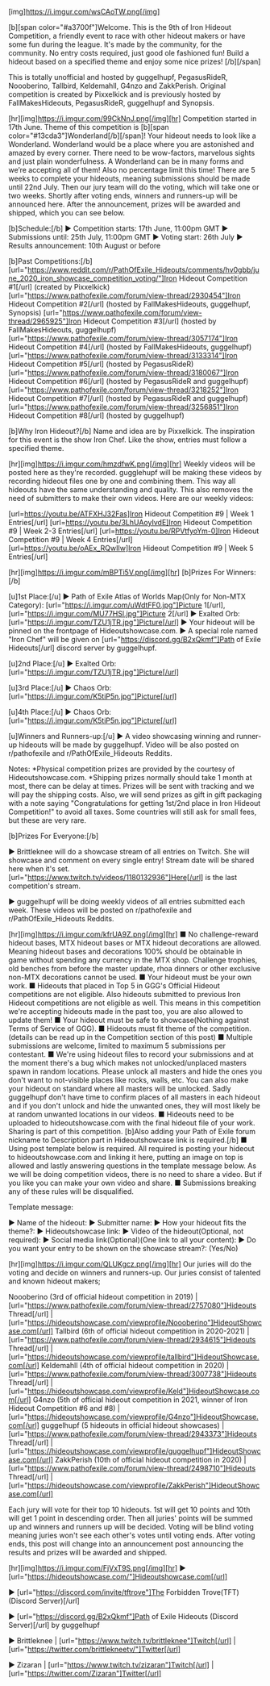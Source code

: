 [img]https://i.imgur.com/wsCAoTW.png[/img]

[b][span color="#a3700f"]Welcome. This is the 9th of Iron Hideout Competition, a friendly event to race with other hideout makers or have some fun during the league. It's made by the community, for the community. No entry costs required, just good ole fashioned fun! Build a hideout based on a specified theme and enjoy some nice prizes!
[/b][/span]

This is totally unofficial and hosted by guggelhupf, PegasusRideR, Noooberino, Tallbird, Keldemahll, G4nzo and ZakkPerish. Original competition is created by Pixxelkick and is previously hosted by FallMakesHideouts, PegasusRideR, guggelhupf and Synopsis.



[hr][img]https://i.imgur.com/99CkNnJ.png[/img][hr]
Competition started in 17th June. Theme of this competition is [b][span color="#13cda3"]Wonderland[/b][/span]! Your hideout needs to look like a Wonderland. Wonderland would be a place where you are astonished and amazed by every corner. There need to be wow-factors, marvelous sights and just plain wonderfulness. A Wonderland can be in many forms and we’re accepting all of them! Also no percentage limit this time! There are 5 weeks to complete your hideouts, meaning submissions should be made until 22nd July. Then our jury team will do the voting, which will take one or two weeks. Shortly after voting ends, winners and runners-up will be announced here. After the announcement, prizes will be awarded and shipped, which you can see below.

[b]Schedule:[/b]
► Competition starts: 17th June, 11:00pm GMT
► Submissions until: 25th July, 11:00pm GMT
► Voting start: 26th July
► Results announcement: 10th August or before

[b]Past Competitions:[/b]
[url="https://www.reddit.com/r/PathOfExile_Hideouts/comments/hv0gbb/june_2020_iron_showcase_competition_voting/"]Iron Hideout Competition #1[/url] (created by Pixxelkick)
[url="https://www.pathofexile.com/forum/view-thread/2930454"]Iron Hideout Competition #2[/url] (hosted by FallMakesHideouts, guggelhupf, Synopsis)
[url="https://www.pathofexile.com/forum/view-thread/2965925"]Iron Hideout Competition #3[/url] (hosted by FallMakesHideouts, guggelhupf)
[url="https://www.pathofexile.com/forum/view-thread/3057174"]Iron Hideout Competition #4[/url] (hosted by FallMakesHideouts, guggelhupf)
[url="https://www.pathofexile.com/forum/view-thread/3133314"]Iron Hideout Competition #5[/url] (hosted by PegasusRideR)
[url="https://www.pathofexile.com/forum/view-thread/3180067"]Iron Hideout Competition #6[/url] (hosted by PegasusRideR and guggelhupf)
[url="https://www.pathofexile.com/forum/view-thread/3218252"]Iron Hideout Competition #7[/url] (hosted by PegasusRideR and guggelhupf)
[url="https://www.pathofexile.com/forum/view-thread/3256851"]Iron Hideout Competition #8[/url] (hosted by guggelhupf)


[b]Why Iron Hideout?[/b]
Name and idea are by Pixxelkick. The inspiration for this event is the show Iron Chef. Like the show, entries must follow a specified theme.




[hr][img]https://i.imgur.com/hmzdfwK.png[/img][hr]
Weekly videos will be posted here as they're recorded. gugglehupf will be making these videos by recording hideout files one by one and combining them. This way all hideouts have the same understanding and quality. This also removes the need of submitters to make their own videos. Here are our weekly videos:

[url=https://youtu.be/ATFXHJ32Fas]Iron Hideout Competition #9 | Week 1 Entries[/url]
[url=https://youtu.be/3LhUAoyIvdE]Iron Hideout Competition #9 | Week 2-3 Entries[/url]
[url=https://youtu.be/RPVtfyoYm-0]Iron Hideout Competition #9 | Week 4 Entries[/url]
[url=https://youtu.be/oAEx_RQwIIw]Iron Hideout Competition #9 | Week 5 Entries[/url]




[hr][img]https://i.imgur.com/mBPTi5V.png[/img][hr]
[b]Prizes For Winners:[/b] 

[u]1st Place:[/u]
► Path of Exile Atlas of Worlds Map(Only for Non-MTX Category): [url="https://i.imgur.com/uWdtFF0.jpg"]Picture 1[/url], [url="https://i.imgur.com/MU77HSl.jpg"]Picture 2[/url]
► Exalted Orb: [url="https://i.imgur.com/TZU1jTR.jpg"]Picture[/url]
► Your hideout will be pinned on the frontpage of Hideoutshowcase.com.
► A special role named "Iron Chef" will be given on [url="https://discord.gg/B2xQkmf"]Path of Exile Hideouts[/url] discord server by guggelhupf.

[u]2nd Place:[/u]
► Exalted Orb: [url="https://i.imgur.com/TZU1jTR.jpg"]Picture[/url]

[u]3rd Place:[/u]
► Chaos Orb: [url="https://i.imgur.com/K5tiP5n.jpg"]Picture[/url]

[u]4th Place:[/u]
► Chaos Orb: [url="https://i.imgur.com/K5tiP5n.jpg"]Picture[/url]

[u]Winners and Runners-up:[/u]
► A video showcasing winning and runner-up hideouts will be made by guggelhupf. Video will be also posted on r/pathofexile and r/PathOfExile_Hideouts Reddits.

Notes: 
*Physical competition prizes are provided by the courtesy of Hideoutshowcase.com.
*Shipping prizes normally should take 1 month at most, there can be delay at times. Prizes will be sent with tracking and we will pay the shipping costs. Also, we will send prizes as gift in gift packaging with a note saying "Congratulations for getting 1st/2nd place in Iron Hideout Competition!" to avoid all taxes. Some countries will still ask for small fees, but these are very rare.


[b]Prizes For Everyone:[/b] 

► Brittleknee will do a showcase stream of all entries on Twitch. She will showcase and comment on every single entry! Stream date will be shared here when it's set. [url="https://www.twitch.tv/videos/1180132936"]Here[/url] is the last competition's stream.

► guggelhupf will be doing weekly videos of all entries submitted each week. These videos will be posted on r/pathofexile and r/PathOfExile_Hideouts Reddits. 




[hr][img]https://i.imgur.com/kfrUA9Z.png[/img][hr]
■ No challenge-reward hideout bases, MTX hideout bases or MTX hideout decorations are allowed. Meaning hideout bases and decorations 100% should be obtainable in game without spending any currency in the MTX shop. Challenge trophies, old benches from before the master update, rhoa dinners or other exclusive non-MTX decorations cannot be used. 
■ Your hideout must be your own work.
■ Hideouts that placed in Top 5 in GGG's Official Hideout competitions are not eligible. Also hideouts submitted to previous Iron Hideout competitions are not eligible as well. This means in this competition we're accepting hideouts made in the past too, you are also allowed to update them!
■ Your hideout must be safe to showcase(Nothing against Terms of Service of GGG).
■ Hideouts must fit theme of the competition. (details can be read up in the Competition section of this post)
■ Multiple submissions are welcome, limited to maximum 5 submissions per contestant.
■ We're using hideout files to record your submissions and at the moment there's a bug which makes not unlocked/unplaced masters spawn in random locations. Please unlock all masters and hide the ones you don't want to not-visible places like rocks, walls, etc. You can also make your hideout on standard where all masters will be unlocked. Sadly guggelhupf don't have time to confirm places of all masters in each hideout and if you don't unlock and hide the unwanted ones, they will most likely be at random unwanted locations in our videos.
■ Hideouts need to be uploaded to hideoutshowcase.com with the final hideout file of your work. Sharing is part of this competition. [b]Also adding your Path of Exile forum nickname to Description part in Hideoutshowcase link is required.[/b]
■ Using post template below is required. All required is posting your hideout to hideoutshowcase.com and linking it here, putting an image on top is allowed and lastly answering questions in the template message below. As we will be doing competition videos, there is no need to share a video. But if you like you can make your own video and share.
■ Submissions breaking any of these rules will be disqualified.


Template message:

► Name of the hideout:
► Submitter name:
► How your hideout fits the theme?:
► Hideoutshowcase link:
► Video of the hideout(Optional, not required): 
► Social media link(Optional)(One link to all your content):
► Do you want your entry to be shown on the showcase stream?: (Yes/No)




[hr][img]https://i.imgur.com/QLUKgcz.png[/img][hr]
Our juries will do the voting and decide on winners and runners-up. Our juries consist of talented and known hideout makers;

Noooberino (3rd of official hideout competition in 2019)  |  [url="https://www.pathofexile.com/forum/view-thread/2757080"]Hideouts Thread[/url]  |  [url="https://hideoutshowcase.com/viewprofile/Noooberino"]HideoutShowcase.com[/url]
Tallbird (6th of official hideout competition in 2020-2021)  |  [url="https://www.pathofexile.com/forum/view-thread/2934615"]Hideouts Thread[/url]  |  [url="https://hideoutshowcase.com/viewprofile/tallbird"]HideoutShowcase.com[/url]
Keldemahll (4th of official hideout competition in 2020)  |  [url="https://www.pathofexile.com/forum/view-thread/3007738"]Hideouts Thread[/url]  |  [url="https://hideoutshowcase.com/viewprofile/Keld"]HideoutShowcase.com[/url]
G4nzo (5th of official hideout competition in 2021, winner of Iron Hideout Competition #6 and #8)  |  [url="https://hideoutshowcase.com/viewprofile/G4nzo"]HideoutShowcase.com[/url]
guggelhupf (5 hideouts in official hideout showcases)  |  [url="https://www.pathofexile.com/forum/view-thread/2943373"]Hideouts Thread[/url]  |  [url="https://hideoutshowcase.com/viewprofile/guggelhupf"]HideoutShowcase.com[/url]
ZakkPerish (10th of official hideout competition in 2020)  |  [url="https://www.pathofexile.com/forum/view-thread/2498710"]Hideouts Thread[/url]  |  [url="https://hideoutshowcase.com/viewprofile/ZakkPerish"]HideoutShowcase.com[/url]

Each jury will vote for their top 10 hideouts. 1st will get 10 points and 10th will get 1 point in descending order. Then all juries' points will be summed up and winners and runners up will be decided. Voting will be blind voting meaning juries won't see each other's votes until voting ends. After voting ends, this post will change into an announcement post announcing the results and prizes will be awarded and shipped.




[hr][img]https://i.imgur.com/FjVxT9S.png[/img][hr]
► [url="https://hideoutshowcase.com/"]Hideoutshowcase.com[/url]

► [url="https://discord.com/invite/tftrove"]The Forbidden Trove(TFT) (Discord Server)[/url]

► [url="https://discord.gg/B2xQkmf"]Path of Exile Hideouts (Discord Server)[/url] by guggelhupf

► Brittleknee  |  [url="https://www.twitch.tv/brittleknee"]Twitch[/url]  |  [url="https://twitter.com/brittlekneetv/"]Twitter[/url]	

► Zizaran  |  [url="https://www.twitch.tv/zizaran"]Twitch[/url]  |  [url="https://twitter.com/Zizaran"]Twitter[/url]
